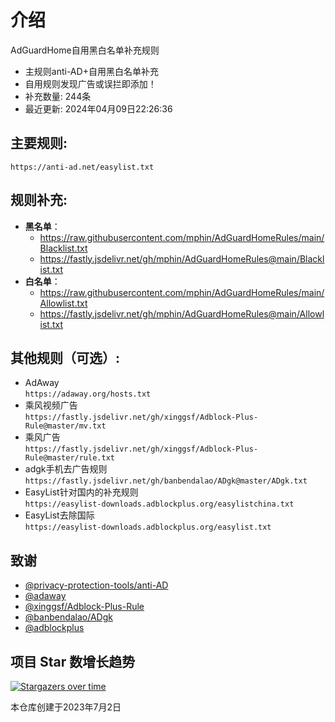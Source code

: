 # 介绍
AdGuardHome自用黑白名单补充规则  
* 主规则anti-AD+自用黑白名单补充
* 自用规则发现广告或误拦即添加！
* 补充数量: 244条
* 最近更新: 2024年04月09日22:26:36

## 主要规则:
```
https://anti-ad.net/easylist.txt
```
## 规则补充:
- **黑名单**：
  - https://raw.githubusercontent.com/mphin/AdGuardHomeRules/main/Blacklist.txt
  - https://fastly.jsdelivr.net/gh/mphin/AdGuardHomeRules@main/Blacklist.txt
- **白名单**：
  - https://raw.githubusercontent.com/mphin/AdGuardHomeRules/main/Allowlist.txt
  - https://fastly.jsdelivr.net/gh/mphin/AdGuardHomeRules@main/Allowlist.txt

## 其他规则（可选）:
* AdAway  
`https://adaway.org/hosts.txt`  
* 乘风视频广告  
`https://fastly.jsdelivr.net/gh/xinggsf/Adblock-Plus-Rule@master/mv.txt`
* 乘风广告  
`https://fastly.jsdelivr.net/gh/xinggsf/Adblock-Plus-Rule@master/rule.txt`  
* adgk手机去广告规则  
`https://fastly.jsdelivr.net/gh/banbendalao/ADgk@master/ADgk.txt`  
* EasyList针对国内的补充规则  
`https://easylist-downloads.adblockplus.org/easylistchina.txt`  
* EasyList去除国际  
`https://easylist-downloads.adblockplus.org/easylist.txt`  

## 致谢
- [@privacy-protection-tools/anti-AD](https://github.com/privacy-protection-tools/anti-AD)
- [@adaway](https://adaway.org)
- [@xinggsf/Adblock-Plus-Rule](https://github.com/xinggsf/Adblock-Plus-Rule)
- [@banbendalao/ADgk](https://github.com/banbendalao/ADgk)
- [@adblockplus](https://adblockplus.org/)
## 项目 Star 数增长趋势
[![Stargazers over time](https://starchart.cc/mphin/AdGuardHomeRules.svg)](https://starchart.cc/mphin/AdGuardHomeRules)

本仓库创建于2023年7月2日
